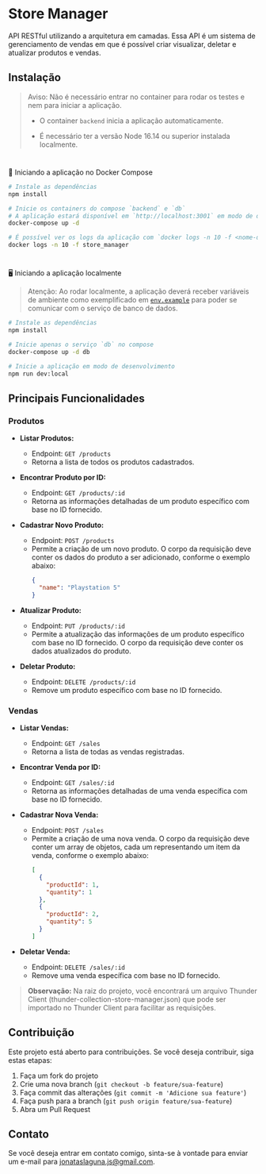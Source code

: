 # Store Manager

API RESTful utilizando a arquitetura em camadas. Essa API é um sistema de gerenciamento de vendas em que é possível criar visualizar, deletar e atualizar produtos e vendas.

## Instalação

> Aviso: Não é necessário entrar no container para rodar os testes e nem para iniciar a aplicação.
>
> - O container `backend` inicia a aplicação automaticamente.
>
>
> - É necessário ter a versão Node 16.14 ou superior instalada localmente.

#

🐳 Iniciando a aplicação no Docker Compose

```bash
# Instale as dependências
npm install

# Inicie os containers do compose `backend` e `db`
# A aplicação estará disponível em `http://localhost:3001` em modo de desenvolvimento
docker-compose up -d

# É possível ver os logs da aplicação com `docker logs -n 10 -f <nome-do-container>`
docker logs -n 10 -f store_manager
```
#

🖥️ Iniciando a aplicação localmente

> Atenção: Ao rodar localmente, a aplicação deverá receber variáveis de ambiente como exemplificado em [`env.example`](./env.example) para poder se comunicar com o serviço de banco de dados.

```bash
# Instale as dependências
npm install

# Inicie apenas o serviço `db` no compose
docker-compose up -d db

# Inicie a aplicação em modo de desenvolvimento
npm run dev:local
```
##

## Principais Funcionalidades

### Produtos

- **Listar Produtos:**
  - Endpoint: `GET /products`
  - Retorna a lista de todos os produtos cadastrados.

- **Encontrar Produto por ID:**
  - Endpoint: `GET /products/:id`
  - Retorna as informações detalhadas de um produto específico com base no ID fornecido.

- **Cadastrar Novo Produto:**
  - Endpoint: `POST /products`
  - Permite a criação de um novo produto. O corpo da requisição deve conter os dados do produto a ser adicionado, conforme o exemplo abaixo:
    ```json
    {
      "name": "Playstation 5"
    }
    ```

- **Atualizar Produto:**
  - Endpoint: `PUT /products/:id`
  - Permite a atualização das informações de um produto específico com base no ID fornecido. O corpo da requisição deve conter os dados atualizados do produto.

- **Deletar Produto:**
  - Endpoint: `DELETE /products/:id`
  - Remove um produto específico com base no ID fornecido.

### Vendas

- **Listar Vendas:**
  - Endpoint: `GET /sales`
  - Retorna a lista de todas as vendas registradas.

- **Encontrar Venda por ID:**
  - Endpoint: `GET /sales/:id`
  - Retorna as informações detalhadas de uma venda específica com base no ID fornecido.

- **Cadastrar Nova Venda:**
  - Endpoint: `POST /sales`
  - Permite a criação de uma nova venda. O corpo da requisição deve conter um array de objetos, cada um representando um item da venda, conforme o exemplo abaixo:
    ```json
    [
      {
        "productId": 1,
        "quantity": 1
      },
      {
        "productId": 2,
        "quantity": 5
      }
    ]
    ```

- **Deletar Venda:**
  - Endpoint: `DELETE /sales/:id`
  - Remove uma venda específica com base no ID fornecido.

> <strong>Observação:</strong> Na raiz do projeto, você encontrará um arquivo Thunder Client (thunder-collection-store-manager.json) que pode ser importado no Thunder Client para facilitar as requisições.

## Contribuição

Este projeto está aberto para contribuições. Se você deseja contribuir, siga estas etapas:

1. Faça um fork do projeto
2. Crie uma nova branch (`git checkout -b feature/sua-feature`)
3. Faça commit das alterações (`git commit -m 'Adicione sua feature'`)
4. Faça push para a branch (`git push origin feature/sua-feature`)
5. Abra um Pull Request

## Contato

Se você deseja entrar em contato comigo, sinta-se à vontade para enviar um e-mail para [jonataslaguna.js@gmail.com](mailto:jonataslaguna.js@gmail.com).

